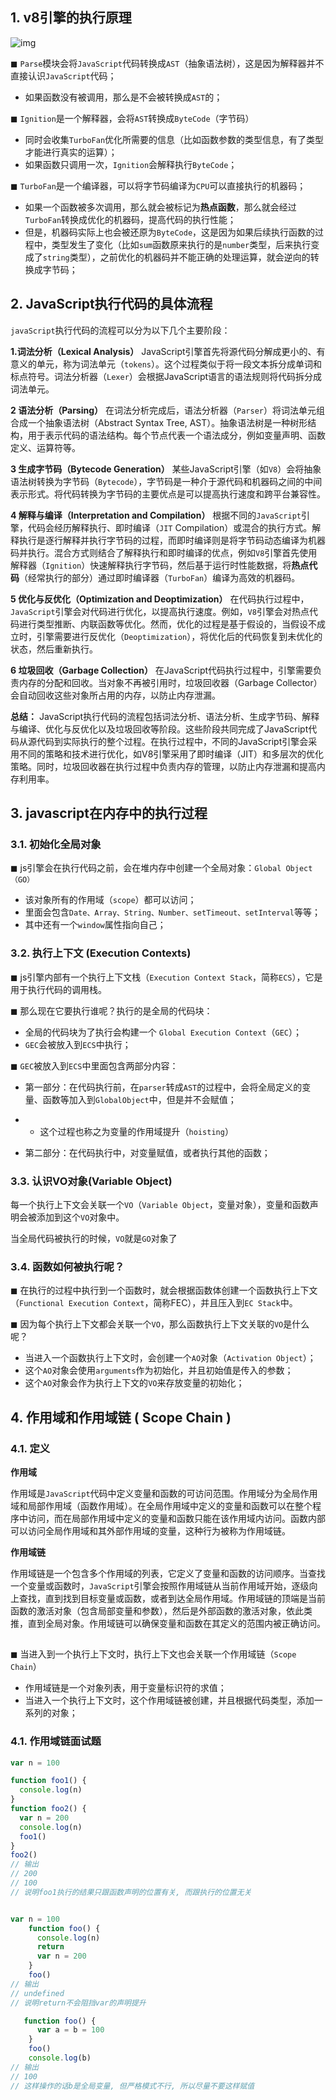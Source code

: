 ## 1. v8引擎的执行原理

![img](https://cdn.nlark.com/yuque/0/2023/png/29006943/1681437539783-c73e472f-96f8-4163-8ffa-672e73798bc9.png)

◼ `Parse`模块会将`JavaScript`代码转换成`AST`（抽象语法树），这是因为解释器并不直接认识`JavaScript`代码；

- 如果函数没有被调用，那么是不会被转换成`AST`的；

◼ `Ignition`是一个解释器，会将`AST`转换成`ByteCode`（字节码）

- 同时会收集`TurboFan`优化所需要的信息（比如函数参数的类型信息，有了类型才能进行真实的运算）；
- 如果函数只调用一次，`Ignition`会解释执行`ByteCode`；

◼ `TurboFan`是一个编译器，可以将字节码编译为`CPU`可以直接执行的机器码；

- 如果一个函数被多次调用，那么就会被标记为**热点函数**，那么就会经过`TurboFan`转换成优化的机器码，提高代码的执行性能；
-  但是，机器码实际上也会被还原为`ByteCode`，这是因为如果后续执行函数的过程中，类型发生了变化（比如`sum`函数原来执行的是`number`类型，后来执行变成了`string`类型），之前优化的机器码并不能正确的处理运算，就会逆向的转换成字节码；



## 2. JavaScript执行代码的具体流程

`javaScript`执行代码的流程可以分为以下几个主要阶段：

**1.词法分析（Lexical Analysis）**
JavaScript引擎首先将源代码分解成更小的、有意义的单元，称为词法单元（`tokens`）。这个过程类似于将一段文本拆分成单词和标点符号。词法分析器（`Lexer`）会根据JavaScript语言的语法规则将代码拆分成词法单元。

**2 语法分析（Parsing）**
在词法分析完成后，语法分析器（`Parser`）将词法单元组合成一个抽象语法树（Abstract Syntax Tree, AST）。抽象语法树是一种树形结构，用于表示代码的语法结构。每个节点代表一个语法成分，例如变量声明、函数定义、运算符等。

**3 生成字节码（Bytecode Generation）**
某些JavaScript引擎（如`V8`）会将抽象语法树转换为字节码（`Bytecode`），字节码是一种介于源代码和机器码之间的中间表示形式。将代码转换为字节码的主要优点是可以提高执行速度和跨平台兼容性。

**4 解释与编译（Interpretation and Compilation）**
根据不同的`JavaScript`引擎，代码会经历解释执行、即时编译（`JIT` Compilation）或混合的执行方式。解释执行是逐行解释并执行字节码的过程，而即时编译则是将字节码动态编译为机器码并执行。混合方式则结合了解释执行和即时编译的优点，例如`V8`引擎首先使用解释器（`Ignition`）快速解释执行字节码，然后基于运行时性能数据，将**热点代码**（经常执行的部分）通过即时编译器（`TurboFan`）编译为高效的机器码。

**5 优化与反优化（Optimization and Deoptimization）**
在代码执行过程中，`JavaScript`引擎会对代码进行优化，以提高执行速度。例如，`V8`引擎会对热点代码进行类型推断、内联函数等优化。然而，优化的过程是基于假设的，当假设不成立时，引擎需要进行反优化（`Deoptimization`），将优化后的代码恢复到未优化的状态，然后重新执行。

**6 垃圾回收（Garbage Collection）**
在JavaScript代码执行过程中，引擎需要负责内存的分配和回收。当对象不再被引用时，垃圾回收器（Garbage Collector）会自动回收这些对象所占用的内存，以防止内存泄漏。

**总结：**
JavaScript执行代码的流程包括词法分析、语法分析、生成字节码、解释与编译、优化与反优化以及垃圾回收等阶段。这些阶段共同完成了JavaScript代码从源代码到实际执行的整个过程。在执行过程中，不同的JavaScript引擎会采用不同的策略和技术进行优化，如V8引擎采用了即时编译（JIT）和多层次的优化策略。同时，垃圾回收器在执行过程中负责内存的管理，以防止内存泄漏和提高内存利用率。


 



## 3. javascript在内存中的执行过程

### 3.1. 初始化全局对象

◼ js引擎会在执行代码之前，会在堆内存中创建一个全局对象：`Global Object（GO）`

- 该对象所有的作用域（`scope`）都可以访问；
- 里面会包含`Date、Array、String、Number、setTimeout、setInterval`等等；
- 其中还有一个`window`属性指向自己；



### 3.2. 执行上下文  (Execution Contexts)

◼ js引擎内部有一个执行上下文栈（`Execution Context Stack`，简称`ECS`），它是用于执行代码的调用栈。

◼ 那么现在它要执行谁呢？执行的是全局的代码块：

- 全局的代码块为了执行会构建一个 `Global Execution Context`（`GEC`）；
- `GEC`会被放入到`ECS`中执行；

◼ `GEC`被放入到`ECS`中里面包含两部分内容：

- 第一部分：在代码执行前，在`parser`转成`AST`的过程中，会将全局定义的变量、函数等加入到`GlobalObject`中，但是并不会赋值；

- -  这个过程也称之为变量的作用域提升（`hoisting`）

- 第二部分：在代码执行中，对变量赋值，或者执行其他的函数；



### 3.3. 认识VO对象(Variable Object)

每一个执行上下文会关联一个`VO`（`Variable Object`，变量对象），变量和函数声明会被添加到这个`VO`对象中。

当全局代码被执行的时候，`VO`就是`GO`对象了





### 3.4. 函数如何被执行呢？

◼ 在执行的过程中执行到一个函数时，就会根据函数体创建一个函数执行上下文（`Functional Execution Context`，简称FEC），并且压入到`EC Stack`中。

◼ 因为每个执行上下文都会关联一个`VO`，那么函数执行上下文关联的`VO`是什么呢？

- 当进入一个函数执行上下文时，会创建一个`AO`对象（`Activation Object`）；
- 这个`AO`对象会使用`arguments`作为初始化，并且初始值是传入的参数；
- 这个`AO`对象会作为执行上下文的`VO`来存放变量的初始化；



## 4. 作用域和作用域链 ( Scope Chain )



### 4.1. 定义

**作用域**

作用域是`JavaScript`代码中定义变量和函数的可访问范围。作用域分为全局作用域和局部作用域（函数作用域）。在全局作用域中定义的变量和函数可以在整个程序中访问，而在局部作用域中定义的变量和函数只能在该作用域内访问。函数内部可以访问全局作用域和其外部作用域的变量，这种行为被称为作用域链。



**作用域链**

作用域链是一个包含多个作用域的列表，它定义了变量和函数的访问顺序。当查找一个变量或函数时，`JavaScript`引擎会按照作用域链从当前作用域开始，逐级向上查找，直到找到目标变量或函数，或者到达全局作用域。作用域链的顶端是当前函数的激活对象（包含局部变量和参数），然后是外部函数的激活对象，依此类推，直到全局对象。作用域链可以确保变量和函数在其定义的范围内被正确访问。

## 

◼ 当进入到一个执行上下文时，执行上下文也会关联一个作用域链（`Scope Chain`）

- 作用域链是一个对象列表，用于变量标识符的求值；
- 当进入一个执行上下文时，这个作用域链被创建，并且根据代码类型，添加一系列的对象；





### 4.1. 作用域链面试题

```js
var n = 100

function foo1() {
  console.log(n)
}
function foo2() {
  var n = 200
  console.log(n)
  foo1()
}
foo2()  
// 输出
// 200
// 100
// 说明foo1执行的结果只跟函数声明的位置有关, 而跟执行的位置无关
```



```javascript

var n = 100
    function foo() {
      console.log(n)
      return
      var n = 200
    }
    foo() 
// 输出
// undefined
// 说明return不会阻挡var的声明提升
```



```js
   function foo() {
      var a = b = 100
    }
    foo()
    console.log(b)
// 输出
// 100
// 这样操作的话b是全局变量, 但严格模式不行, 所以尽量不要这样赋值
```

